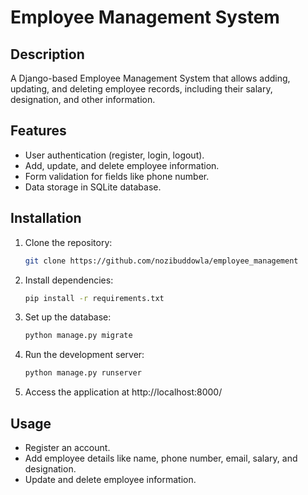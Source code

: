 # Employee Management System

## Description
A Django-based Employee Management System that allows adding, updating, and deleting employee records, including their salary, designation, and other information.

## Features
- User authentication (register, login, logout).
- Add, update, and delete employee information.
- Form validation for fields like phone number.
- Data storage in SQLite database.

## Installation

1. Clone the repository:
   ```bash
   git clone https://github.com/nozibuddowla/employee_management

2. Install dependencies:
    ```bash
    pip install -r requirements.txt

3. Set up the database:
    ```bash
    python manage.py migrate

4. Run the development server:
    ```bash
    python manage.py runserver

5. Access the application at http://localhost:8000/

## Usage
- Register an account.
- Add employee details like name, phone number, email, salary, and designation.
- Update and delete employee information.